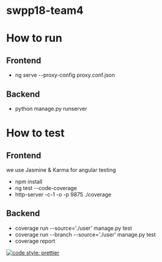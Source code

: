 # swpp18-team4

# How to run
## Frontend
 - ng serve --proxy-config proxy.conf.json
## Backend
 - python manage.py runserver

# How to test
## Frontend
we use Jasmine & Karma for angular testing
- npm install
- ng test --code-coverage
- http-server -c-1 -o -p 9875 ./coverage
## Backend
- coverage run --source='./user' manage.py test
- coverage run --branch --source='./user' manage.py test
- coverage report


[![code style: prettier](https://img.shields.io/badge/code_style-prettier-ff69b4.svg?style=flat-square)](https://github.com/prettier/prettier)
